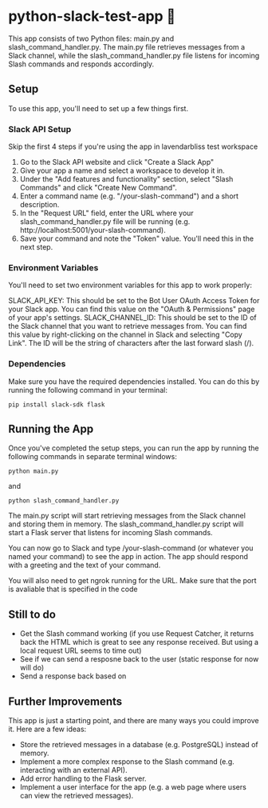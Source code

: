 # python-slack-test-app 🤖
This app consists of two Python files: main.py and slash_command_handler.py. The main.py file retrieves messages from a Slack channel, while the slash_command_handler.py file listens for incoming Slash commands and responds accordingly.

## Setup
To use this app, you'll need to set up a few things first.

### Slack API Setup
Skip the first 4 steps if you're using the app in lavendarbliss test workspace
1. Go to the Slack API website and click "Create a Slack App"
2. Give your app a name and select a workspace to develop it in.
3. Under the "Add features and functionality" section, select "Slash Commands" and click "Create New Command".
4. Enter a command name (e.g. "/your-slash-command") and a short description.
5. In the "Request URL" field, enter the URL where your slash_command_handler.py file will be running (e.g. http://localhost:5001/your-slash-command).
6. Save your command and note the "Token" value. You'll need this in the next step.

### Environment Variables
You'll need to set two environment variables for this app to work properly:

SLACK_API_KEY: This should be set to the Bot User OAuth Access Token for your Slack app. You can find this value on the "OAuth & Permissions" page of your app's settings.
SLACK_CHANNEL_ID: This should be set to the ID of the Slack channel that you want to retrieve messages from. You can find this value by right-clicking on the channel in Slack and selecting "Copy Link". The ID will be the string of characters after the last forward slash (/).

### Dependencies
Make sure you have the required dependencies installed. You can do this by running the following command in your terminal:

```
pip install slack-sdk flask
```

## Running the App
Once you've completed the setup steps, you can run the app by running the following commands in separate terminal windows:

```
python main.py
```

and 

```
python slash_command_handler.py
```

The main.py script will start retrieving messages from the Slack channel and storing them in memory. The slash_command_handler.py script will start a Flask server that listens for incoming Slash commands.

You can now go to Slack and type /your-slash-command (or whatever you named your command) to see the app in action. The app should respond with a greeting and the text of your command.

You will also need to get ngrok running for the URL. Make sure that the port is avaliable that is specified in the code

## Still to do
- Get the Slash command working (if you use Request Catcher, it returns back the HTML which is great to see any response received. But using a local request URL seems to time out)
- See if we can send a resposne back to the user (static response for now will do)
- Send a response back based on


## Further Improvements
This app is just a starting point, and there are many ways you could improve it. Here are a few ideas:

- Store the retrieved messages in a database (e.g. PostgreSQL) instead of memory.
- Implement a more complex response to the Slash command (e.g. interacting with an external API).
- Add error handling to the Flask server.
- Implement a user interface for the app (e.g. a web page where users can view the retrieved messages).